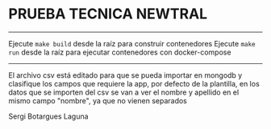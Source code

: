 # PRUEBA TECNICA NEWTRAL
---

Ejecute `make build` desde la raíz para construir contenedores
Ejecute `make run` desde la raíz para ejecutar contenedores con docker-compose

---

El archivo csv está editado para que se pueda importar en mongodb y clasifique los campos que requiere la app, por defecto de la plantilla, en los datos que se importen del csv se van a ver el nombre y apellido en el mismo campo "nombre", ya que no vienen separados

Sergi Botargues Laguna
